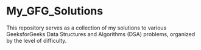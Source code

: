 # My_GFG_Solutions
This repository serves as a collection of my solutions to various GeeksforGeeks Data Structures and Algorithms (DSA) problems, organized by the level of difficulty. 
